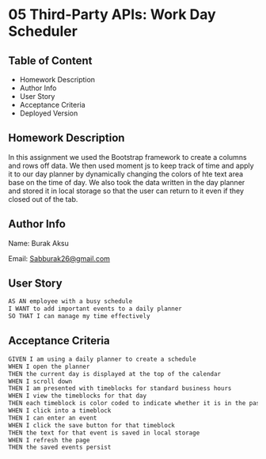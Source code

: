 # 05 Third-Party APIs: Work Day Scheduler

## Table of Content

- Homework Description
- Author Info
- User Story
- Acceptance Criteria
- Deployed Version

## Homework Description

In this assignment we used the Bootstrap framework to create a columns and rows off data. We then used moment js to keep track of time and apply it to our day planner by dynamically changing the colors of hte text area base on the time of day. We also took the data written in the day planner and stored it in local storage so that the user can return to it even if they closed out of the tab.

## Author Info

Name: Burak Aksu

Email: Sabburak26@gmail.com

## User Story

```md
AS AN employee with a busy schedule
I WANT to add important events to a daily planner
SO THAT I can manage my time effectively
```

## Acceptance Criteria

```md
GIVEN I am using a daily planner to create a schedule
WHEN I open the planner
THEN the current day is displayed at the top of the calendar
WHEN I scroll down
THEN I am presented with timeblocks for standard business hours
WHEN I view the timeblocks for that day
THEN each timeblock is color coded to indicate whether it is in the past, present, or future
WHEN I click into a timeblock
THEN I can enter an event
WHEN I click the save button for that timeblock
THEN the text for that event is saved in local storage
WHEN I refresh the page
THEN the saved events persist
```
